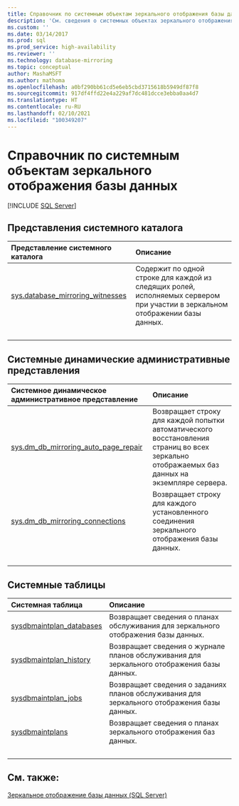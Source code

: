 ```yaml
---
title: Справочник по системным объектам зеркального отображения базы данных | Документация Майкрософт
description: 'См. сведения о системных объектах зеркального отображения баз данных: системных представлениях каталога, системных динамических административных представлениях и системных таблицах.'
ms.custom: ''
ms.date: 03/14/2017
ms.prod: sql
ms.prod_service: high-availability
ms.reviewer: ''
ms.technology: database-mirroring
ms.topic: conceptual
author: MashaMSFT
ms.author: mathoma
ms.openlocfilehash: a0bf290bb61cd5e6eb5cbd3715618b5949df87f8
ms.sourcegitcommit: 917df4ffd22e4a229af7dc481dcce3ebba0aa4d7
ms.translationtype: HT
ms.contentlocale: ru-RU
ms.lasthandoff: 02/10/2021
ms.locfileid: "100349207"
---
```

# <a name="database-mirroring-system-object-reference"></a>Справочник по системным объектам зеркального отображения базы данных
 [!INCLUDE [SQL Server](../../includes/applies-to-version/sqlserver.md)]
  
## <a name="system-catalog-views"></a>Представления системного каталога

| Представление системного каталога | Описание|
| :------ | :----------------------------- |
| [sys.database_mirroring_witnesses](../../relational-databases/system-catalog-views/database-mirroring-witness-catalog-views-sys-database-mirroring-witnesses.md)   | Содержит по одной строке для каждой из следящих ролей, исполняемых сервером при участии в зеркальном отображении базы данных. |
| &nbsp; | &nbsp; |

## <a name="system-dynamic-management-views"></a>Системные динамические административные представления

| Системное динамическое административное представление | Описание|
| :------ | :----------------------------- |
| [sys.dm_db_mirroring_auto_page_repair](../../relational-databases/system-dynamic-management-views/database-mirroring-sys-dm-db-mirroring-auto-page-repair.md)   | Возвращает строку для каждой попытки автоматического восстановления страниц во всех зеркально отображаемых баз данных на экземпляре сервера.  |
| [sys.dm_db_mirroring_connections](../../relational-databases/system-dynamic-management-views/database-mirroring-sys-dm-db-mirroring-connections.md)    | Возвращает строку для каждого установленного соединения зеркального отображения базы данных. |
| &nbsp; | &nbsp; |

## <a name="system-tables"></a>Системные таблицы

| Системная таблица | Описание|
| :------ | :----------------------------- |
| [sysdbmaintplan_databases](../../relational-databases/system-tables/sysdbmaintplan-databases-transact-sql.md)   | Возвращает сведения о планах обслуживания для зеркального отображения базы данных. |
| [sysdbmaintplan_history](../../relational-databases/system-tables/sysdbmaintplan-history-transact-sql.md)    | Возвращает сведения о журнале планов обслуживания для зеркального отображения базы данных. |
| [sysdbmaintplan_jobs](../../relational-databases/system-tables/sysdbmaintplan-jobs-transact-sql.md)    |Возвращает сведения о заданиях планов обслуживания для зеркального отображения базы данных.  |
| [sysdbmaintplans](../../relational-databases/system-tables/sysdbmaintplans-transact-sql.md)    | Возвращает сведения о планах зеркального отображения баз данных.  |
| &nbsp; | &nbsp; |


## <a name="see-also"></a>См. также:  
 [Зеркальное отображение базы данных (SQL Server)](../../database-engine/database-mirroring/database-mirroring-sql-server.md)   

  
  
